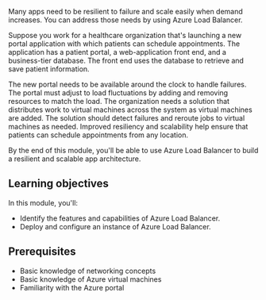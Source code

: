 Many apps need to be resilient to failure and scale easily when demand increases. You can address those needs by using Azure Load Balancer.

Suppose you work for a healthcare organization that's launching a new portal application with which patients can schedule appointments. The application has a patient portal, a web-application front end, and a business-tier database. The front end uses the database to retrieve and save patient information.

The new portal needs to be available around the clock to handle failures. The portal must adjust to load fluctuations by adding and removing resources to match the load. The organization needs a solution that distributes work to virtual machines across the system as virtual machines are added. The solution should detect failures and reroute jobs to virtual machines as needed. Improved resiliency and scalability help ensure that patients can schedule appointments from any location.

By the end of this module, you'll be able to use Azure Load Balancer to build a resilient and scalable app architecture.

## Learning objectives

In this module, you'll:

- Identify the features and capabilities of Azure Load Balancer.
- Deploy and configure an instance of Azure Load Balancer.

## Prerequisites

- Basic knowledge of networking concepts
- Basic knowledge of Azure virtual machines
- Familiarity with the Azure portal
